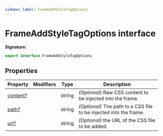```yaml
---
sidebar_label: FrameAddStyleTagOptions
---
```


# FrameAddStyleTagOptions interface

**Signature:**

```typescript
export interface FrameAddStyleTagOptions
```

## Properties

| Property                                                   | Modifiers | Type   | Description                                                             |
| ---------------------------------------------------------- | --------- | ------ | ----------------------------------------------------------------------- |
| [content?](./puppeteer.frameaddstyletagoptions.content.md) |           | string | <i>(Optional)</i> Raw CSS content to be injected into the frame.        |
| [path?](./puppeteer.frameaddstyletagoptions.path.md)       |           | string | <i>(Optional)</i> The path to a CSS file to be injected into the frame. |
| [url?](./puppeteer.frameaddstyletagoptions.url.md)         |           | string | <i>(Optional)</i> the URL of the CSS file to be added.                  |
